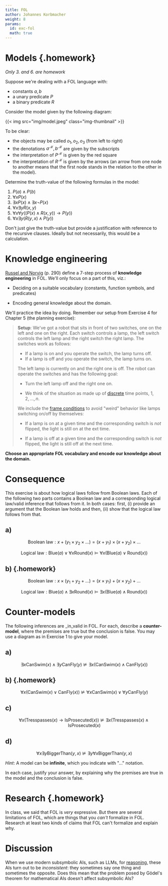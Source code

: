 ```yaml
---
title: FOL
author: Johannes Korbmacher
weight: 8
params: 
  id: exc-fol
  math: true
---
```


# Models {.homework}

_Only 3. and 6. are homework_

Suppose we're dealing with a FOL language with:

+ constants $a,b$
+ a unary predicate $P$ 
+ a binary predicate $R$

Consider the model given by the following diagram:

{{< img src="img/model.jpeg" class="img-thumbnail" >}}

To be clear: 

+ the objects may be called $o_1,o_2,o_3$ (from left to right)
+ the denotations $a^\mathcal{M}, b^\mathcal{M}$ are given by the subscripts
+ the interpretation of $P^\mathcal{M}$ is given by the red square
+ the interpretation of $R^\mathcal{M}$ is given by the arrows (an arrow from
one node to another means that the first node stands in the relation to the
other in the model).

Determine the truth-value of the following formulas in the model:

1. $P(a)\land P(b)$
2. $\forall x P(x)$
3. $\exists x P(x)\land \exists x\neg P(x)$
4. $\forall x\exists yR(x,y)$
5. $\forall x\forall y((P(x)\land R(x,y))\to P(y))$
6. $\forall x\exists y(R(y,x)\land P(y))$

Don't just give the truth-value but provide a justification with reference to
the recursive clauses. Ideally but not necessarily, this would be a
calculation.

# Knowledge engineering

[Russel and Norvig](https://elibrary.pearson.de/book/99.150005/9781292401171)
(p. 290) define a 7-step process of **knowledge engineering** in FOL. We'll only
focus on a part of this, viz.:

+ Deciding on a suitable vocabulary (constants, function symbols, and
predicates)

+ Encoding general knowledge about the domain.

We'll practice the idea by doing. Remember our setup from Exercise 4 for Chapter
5 (the planning exercise):

> **Setup**: We've got a robot that sits in front of two switches, one on the
> left and one on the right. Each switch controls a lamp, the left switch
> controls the left lamp and the right switch the right lamp. The switches work
> as follows: 
> 
> + If a lamp is on and you operate the switch, the lamp turns off.
> + If a lamp is off and you operate the switch, the lamp turns on.
> 
> The left lamp is currently on and the right one is off. The robot can operate
> the switches and has the following goal:
> 
> + Turn the left lamp off and the right one on.
> 
> + We think of the situation as made up of
>   [discrete](https://en.wikipedia.org/wiki/Discrete) time points,
>   $1,2,\dots,n$.
>
> We include the  [frame
> conditions](https://en.wikipedia.org/wiki/Frame_problem) to avoid "weird"
> behavior like lamps switching on/off by themselves:
>
>  + If a lamp is on at a given time and the corresponding switch is _not_
>    flipped, the light is still on at the ext time.
>
>  + If a lamp is off at a given time and the corresponding switch is _not_
>    flipped, the light is still off at the next time.

**Choose an appropriate FOL vocabulary and encode our knowledge about the
domain.**


# Consequence

This exercise is about how logical laws follow from Boolean laws. Each of the
following two parts contains a Boolean law and a corresponding logical law/valid
inference that follows from it. In both cases: first, (i) provide an argument that
the Boolean law holds and then, (ii) show that the logical law follows from
that. 

## a)


$$\text{Boolean law}: x+(y_1\times y_2\times \dots)=(x+y_1)\times (x+y_2)\times \dots$$

$$\text{Logical law}: \mathsf{Blue}(a)\lor \forall x \mathsf{Round}(x)\vDash \forall x(\mathsf{Blue}(a) \lor\mathsf{Round}(x))$$

## b) {.homework}

$$\text{Boolean law}: x\times (y_1+ y_2+ \dots)=(x\times y_1)+ (x\times y_2)+ \dots$$

$$\text{Logical law}: \mathsf{Blue}(a)\land \exists x \mathsf{Round}(x)\vDash
\exists x(\mathsf{Blue}(a)\land \mathsf{Round}(x)) $$



# Counter-models

The following inferences are _in_valid in FOL. For each, describe a
**counter-model**, where the premises are true but the conclusion is false. You
may use a diagram as in Exercise 1 to give your model.

## a) 

$$\exists x\mathsf{CanSwim}(x)\land \exists y\mathsf{CanFly}(y)\nvDash \exists x(\mathsf{CanSwim}(x)\land\mathsf{CanFly}(x))$$

## b) {.homework}

$$\forall x(\mathsf{CanSwim}(x)\lor \mathsf{CanFly}(x))\nvDash \forall x\mathsf{CanSwim}(x)\lor\forall y\mathsf{CanFly}(y)$$


## c) 

$$\forall x(\mathsf{Tresspasses}(x)\to \mathsf{IsProsecuted}(x))\nvDash \exists x(\mathsf{Tresspasses}(x)\land \mathsf{IsProsecuted}(x)$$

## d) 

$$\forall x\exists y\mathsf{BiggerThan}(y,x)\nvDash\exists y\forall x \mathsf{BiggerThan}(y,x)$$

_Hint_: A model can be **infinite**, which you indicate with "..." notation.

In each case, justify your answer, by explaining why the premises are true in the model and the conclusion is false.

# Research {.homework}

In class, we said that FOL is _very_ expressive. But there are several
limitations of FOL, which are things that you _can't_ formalize in FOL.
Research at least two kinds of claims that FOL can't formalize and explain why.

# Discussion

When we use modern subsymbolic AIs, such as LLMs, for [reasoning](https://arxiv.org/abs/2312.11562), these AIs turn out to be _inconsistent_: they sometimes say one thing and sometimes the opposite. Does this mean that the problem posed by Gödel's theorem for mathematical AIs doesn't affect subsymbolic AIs?
